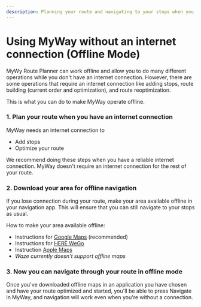 ```yaml
---
description: Planning your route and navigating to your stops when you're offline.
---
```


# Using MyWay without an internet connection (Offline Mode)

MyWy Route Planner can work offline and allow you to do many different operations while you don't have an internet connection. However, there are some operations that require an internet connection like adding stops, route building (current order and optimization), and route reoptimization.

This is what you can do to make MyWay operate offline.

### 1. Plan your route when you have an internet connection <a href="#id-1-setup-your-route-when-youre-connected" id="id-1-setup-your-route-when-youre-connected"></a>

MyWay needs an internet connection to

* Add stops
* Optimize your route

We recommend doing these steps when you have a reliable internet connection. MyWay doesn't require an internet connection for the rest of your route.

### 2. Download your area for offline navigation <a href="#id-2-download-your-area-for-offline-navigation" id="id-2-download-your-area-for-offline-navigation"></a>

If you lose connection during your route, make your area available offline in your navigation app. This will ensure that you can still navigate to your stops as usual.

How to make your area available offline:

* Instructions for [Google Maps](https://support.google.com/maps/answer/6291838?co=GENIE.Platform%3DAndroid\&hl=en) (recommended)
* Instructions for [HERE WeGo](https://here.freshdesk.com/en/support/solutions/articles/24000068342-how-can-i-download-and-use-offline-maps-)
* Instruction [Apple Maps](https://support.apple.com/en-nz/guide/iphone/iphcfb5f5bc6/ios)
* _Waze currently doesn't support offline maps_

### 3. Now you can navigate through your route in offline mode <a href="#id-3-you-can-now-navigate-offline" id="id-3-you-can-now-navigate-offline"></a>

Once you've downloaded offline maps in an application you have chosen and have your route optimized and started, you'll be able to press Navigate in MyWay, and navigation will work even when you're without a connection.
